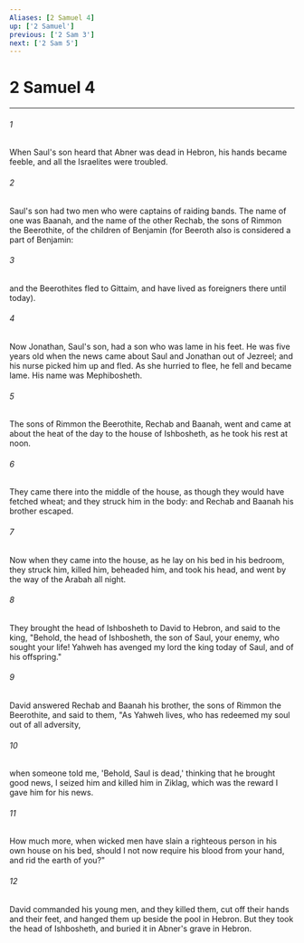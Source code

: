 ```yaml
---
Aliases: [2 Samuel 4]
up: ['2 Samuel']
previous: ['2 Sam 3']
next: ['2 Sam 5']
---
```

# 2 Samuel 4
***





###### 1 

When Saul's son heard that Abner was dead in Hebron, his hands became feeble, and all the Israelites were troubled. 



###### 2 

Saul's son had two men who were captains of raiding bands. The name of one was Baanah, and the name of the other Rechab, the sons of Rimmon the Beerothite, of the children of Benjamin (for Beeroth also is considered a part of Benjamin: 



###### 3 

and the Beerothites fled to Gittaim, and have lived as foreigners there until today). 



###### 4 

Now Jonathan, Saul's son, had a son who was lame in his feet. He was five years old when the news came about Saul and Jonathan out of Jezreel; and his nurse picked him up and fled. As she hurried to flee, he fell and became lame. His name was Mephibosheth. 



###### 5 

The sons of Rimmon the Beerothite, Rechab and Baanah, went and came at about the heat of the day to the house of Ishbosheth, as he took his rest at noon. 



###### 6 

They came there into the middle of the house, as though they would have fetched wheat; and they struck him in the body: and Rechab and Baanah his brother escaped. 



###### 7 

Now when they came into the house, as he lay on his bed in his bedroom, they struck him, killed him, beheaded him, and took his head, and went by the way of the Arabah all night. 



###### 8 

They brought the head of Ishbosheth to David to Hebron, and said to the king, "Behold, the head of Ishbosheth, the son of Saul, your enemy, who sought your life! Yahweh has avenged my lord the king today of Saul, and of his offspring." 



###### 9 

David answered Rechab and Baanah his brother, the sons of Rimmon the Beerothite, and said to them, "As Yahweh lives, who has redeemed my soul out of all adversity, 



###### 10 

when someone told me, 'Behold, Saul is dead,' thinking that he brought good news, I seized him and killed him in Ziklag, which was the reward I gave him for his news. 



###### 11 

How much more, when wicked men have slain a righteous person in his own house on his bed, should I not now require his blood from your hand, and rid the earth of you?" 



###### 12 

David commanded his young men, and they killed them, cut off their hands and their feet, and hanged them up beside the pool in Hebron. But they took the head of Ishbosheth, and buried it in Abner's grave in Hebron.
